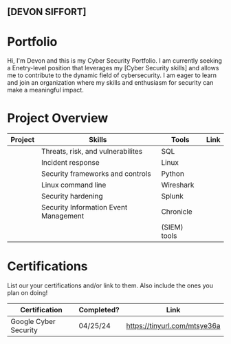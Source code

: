 ## [DEVON SIFFORT] 

# Portfolio

Hi, I'm Devon and this is my Cyber Security Portfolio. I am currently seeking a Enetry-level position that leverages my [Cyber Security skills] and allows me to contribute to the dynamic field of cybersecurity. I am eager to learn and join an organization where my skills and enthusiasm for security can make a meaningful impact.


# Project Overview 
|     Project     |                 Skills                |     Tools       |      Link       |
| --------------- | ------------------------------------- | --------------- | ---------------
|                  | Threats, risk, and vulnerabilites     | SQL            |
|                 | Incident response                     | Linux           |
|                 | Security frameworks and controls      | Python          |  
|                 | Linux command line                    | Wireshark       |                 
|                 | Security hardening                    | Splunk          |
|                 |Security Information Event Management  |  Chronicle      |
|                 |                                       |(SIEM) tools     |                 
                                             


# Certifications 
List our your certifications and/or link to them. Also include the ones you plan on doing!

|     Certification     |               Completed?               |     Link       |
| --------------------  | -------------------------------------- | ---------------| 
| Google Cyber Security |                04/25/24                | https://tinyurl.com/mtsye36a| 



